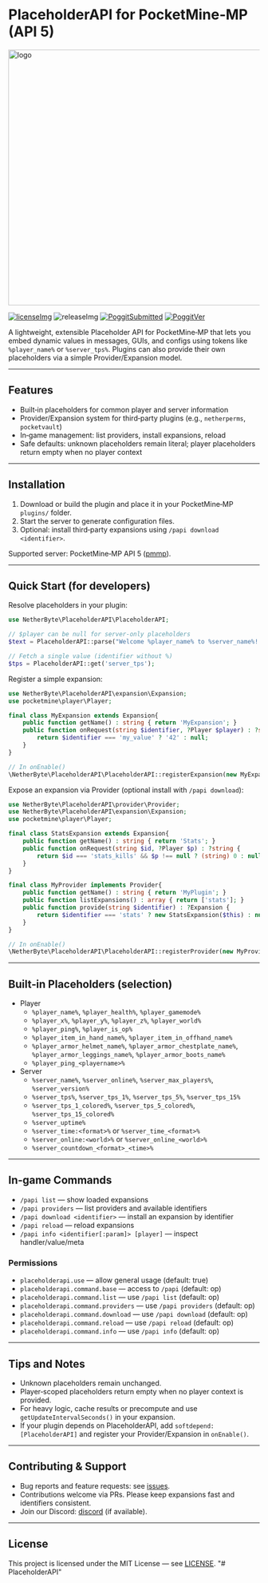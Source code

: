 [issues]: https://github.com/NetherByte233/PlaceholderAPI-PMMP/issues
[licenseImg]: https://img.shields.io/badge/license-MIT-blue.svg
[license]: LICENSE

[PoggitSubmitted]: https://poggit.pmmp.io/shield.state/PlaceholderAPI
[PoggitLink]: https://poggit.pmmp.io/p/PlaceholderAPI
[PoggitVer]: https://poggit.pmmp.io/shield.api/PlaceholderAPI

[releaseImg]: https://img.shields.io/badge/release-latest-brightgreen.svg
[discord]: https://discord.gg/

[docs]: https://github.com/NetherByte233/PlaceholderAPI-PMMP/wiki

[pmmp]: https://pmmp.io/

# PlaceholderAPI for PocketMine‑MP (API 5)
<p align="left" width="100%"><a href="https://NetherByte233.github.io/PlaceholderAPI-wiki/"><img src="https://netherbyte233.github.io/PlaceholderAPI-wiki/images/logo.png" alt="logo" width="512"></a></p> 

[![licenseImg]][license] ![releaseImg] [![PoggitSubmitted]][PoggitLink] [![PoggitVer]][PoggitLink] 


A lightweight, extensible Placeholder API for PocketMine‑MP that lets you embed dynamic values in messages, GUIs, and configs using tokens like `%player_name%` or `%server_tps%`. Plugins can also provide their own placeholders via a simple Provider/Expansion model.

---

## Features
- Built‑in placeholders for common player and server information
- Provider/Expansion system for third‑party plugins (e.g., `netherperms`, `pocketvault`)
- In‑game management: list providers, install expansions, reload
- Safe defaults: unknown placeholders remain literal; player placeholders return empty when no player context

---

## Installation
1. Download or build the plugin and place it in your PocketMine‑MP `plugins/` folder.
2. Start the server to generate configuration files.
3. Optional: install third‑party expansions using `/papi download <identifier>`.

Supported server: PocketMine‑MP API 5 ([pmmp]).

---

## Quick Start (for developers)
Resolve placeholders in your plugin:
```php
use NetherByte\PlaceholderAPI\PlaceholderAPI;

// $player can be null for server-only placeholders
$text = PlaceholderAPI::parse("Welcome %player_name% to %server_name%! TPS: %server_tps%", $player);

// Fetch a single value (identifier without %)
$tps = PlaceholderAPI::get('server_tps');
```

Register a simple expansion:
```php
use NetherByte\PlaceholderAPI\expansion\Expansion;
use pocketmine\player\Player;

final class MyExpansion extends Expansion{
    public function getName() : string { return 'MyExpansion'; }
    public function onRequest(string $identifier, ?Player $player) : ?string {
        return $identifier === 'my_value' ? '42' : null;
    }
}

// In onEnable()
\NetherByte\PlaceholderAPI\PlaceholderAPI::registerExpansion(new MyExpansion($this));
```

Expose an expansion via Provider (optional install with `/papi download`):
```php
use NetherByte\PlaceholderAPI\provider\Provider;
use NetherByte\PlaceholderAPI\expansion\Expansion;
use pocketmine\player\Player;

final class StatsExpansion extends Expansion{
    public function getName() : string { return 'Stats'; }
    public function onRequest(string $id, ?Player $p) : ?string {
        return $id === 'stats_kills' && $p !== null ? (string) 0 : null;
    }
}

final class MyProvider implements Provider{
    public function getName() : string { return 'MyPlugin'; }
    public function listExpansions() : array { return ['stats']; }
    public function provide(string $identifier) : ?Expansion {
        return $identifier === 'stats' ? new StatsExpansion($this) : null;
    }
}

// In onEnable()
\NetherByte\PlaceholderAPI\PlaceholderAPI::registerProvider(new MyProvider());
```

---

## Built‑in Placeholders (selection)
- Player
  - `%player_name%`, `%player_health%`, `%player_gamemode%`
  - `%player_x%`, `%player_y%`, `%player_z%`, `%player_world%`
  - `%player_ping%`, `%player_is_op%`
  - `%player_item_in_hand_name%`, `%player_item_in_offhand_name%`
  - `%player_armor_helmet_name%`, `%player_armor_chestplate_name%`, `%player_armor_leggings_name%`, `%player_armor_boots_name%`
  - `%player_ping_<playername>%`
- Server
  - `%server_name%`, `%server_online%`, `%server_max_players%`, `%server_version%`
  - `%server_tps%`, `%server_tps_1%`, `%server_tps_5%`, `%server_tps_15%`
  - `%server_tps_1_colored%`, `%server_tps_5_colored%`, `%server_tps_15_colored%`
  - `%server_uptime%`
  - `%server_time:<format>%` or `%server_time_<format>%`
  - `%server_online:<world>%` or `%server_online_<world>%`
  - `%server_countdown_<format>_<time>%`

---

## In‑game Commands
- `/papi list` — show loaded expansions
- `/papi providers` — list providers and available identifiers
- `/papi download <identifier>` — install an expansion by identifier
- `/papi reload` — reload expansions
- `/papi info <identifier[:param]> [player]` — inspect handler/value/meta

### Permissions
- `placeholderapi.use` — allow general usage (default: true)
- `placeholderapi.command.base` — access to `/papi` (default: op)
- `placeholderapi.command.list` — use `/papi list` (default: op)
- `placeholderapi.command.providers` — use `/papi providers` (default: op)
- `placeholderapi.command.download` — use `/papi download` (default: op)
- `placeholderapi.command.reload` — use `/papi reload` (default: op)
- `placeholderapi.command.info` — use `/papi info` (default: op)

---

## Tips and Notes
- Unknown placeholders remain unchanged.
- Player‑scoped placeholders return empty when no player context is provided.
- For heavy logic, cache results or precompute and use `getUpdateIntervalSeconds()` in your expansion.
- If your plugin depends on PlaceholderAPI, add `softdepend: [PlaceholderAPI]` and register your Provider/Expansion in `onEnable()`.

---

## Contributing & Support
- Bug reports and feature requests: see [issues].
- Contributions welcome via PRs. Please keep expansions fast and identifiers consistent.
- Join our Discord: [discord] (if available).

---

## License
This project is licensed under the MIT License — see [LICENSE](LICENSE).
"# PlaceholderAPI" 
